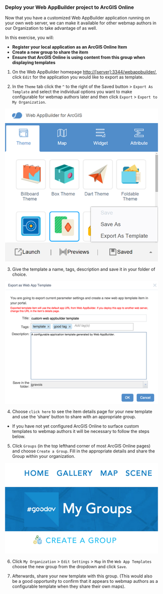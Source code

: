 ### Deploy your Web AppBuilder project to ArcGIS Online

Now that you have a customized Web AppBuilder application running on your own web server, we can make it available for other webmap authors in our Organization to take advantage of as well.

In this exercise, you will:
* **Register your local application as an ArcGIS Online Item**
* **Create a new group to share the item**
* **Ensure that ArcGIS Online is using content from this group when displaying templates**

1. On the Web AppBuilder homepage [http://[server]:3344/webappbuilder/](http://[server]:3344/webappbuilder/), click `Edit` for the application you would like to export as template.

2. In the `Theme` tab click the `^` to the right of the Saved button > `Export As Template` and select the individual options you want to make configurable for webmap authors later and then click `Export` > `Export to My Organization`.

![export template](./wab_export.png)

3. Give the template a name, tags, description and save it in your folder of choice.

![save template](./wab_save_dialog.png)

4. Choose `click here` to see the item details page for your new template and use the ‘share’ button to share with an appropriate group.
  * If you have not yet configured ArcGIS Online to surface custom templates to webmap authors it will be necessary to follow the steps below.

5. Click `Groups` (in the top lefthand corner of most ArcGIS Online pages) and choose `Create a Group`.  Fill in the appropriate details and share the Group within your organization.

![export template](./wab_group.png)

6. Click `My Organization` > `Edit Settings` > `Map` in the `Web App Templates` choose the new group from the dropdown and click `Save`.

7. Afterwards, share your new template with this group.  (This would also be a good opportunity to confirm that it appears to webmap authors as a configurable template when they share their own maps).
